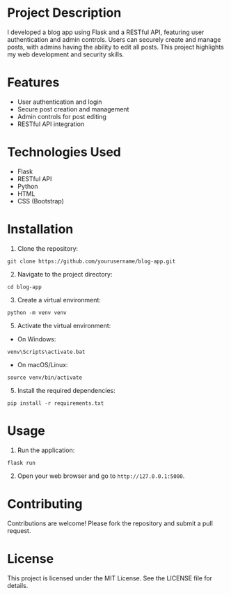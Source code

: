 # Project Description
I developed a blog app using Flask and a RESTful API, featuring user authentication and admin controls. Users can securely create and manage posts, with admins having the ability to edit all posts. This project highlights my web development and security skills.

# Features
* User authentication and login
* Secure post creation and management
* Admin controls for post editing
* RESTful API integration

# Technologies Used
* Flask
* RESTful API
* Python
* HTML
* CSS (Bootstrap)

# Installation
1. Clone the repository:
```
git clone https://github.com/yourusername/blog-app.git
```
2. Navigate to the project directory:
```
cd blog-app
```
3. Create a virtual environment:
```
python -m venv venv
```
5. Activate the virtual environment:
* On Windows:
```
venv\Scripts\activate.bat
```
* On macOS/Linux:
```
source venv/bin/activate
```
5. Install the required dependencies:
```
pip install -r requirements.txt
```

# Usage
1. Run the application:
```
flask run
```
2. Open your web browser and go to `http://127.0.0.1:5000`.

# Contributing
Contributions are welcome! Please fork the repository and submit a pull request.

# License
This project is licensed under the MIT License. See the LICENSE file for details.

